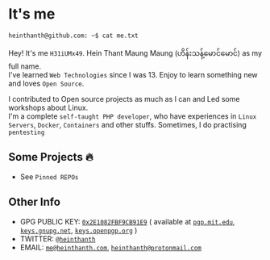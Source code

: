 # It's me

```
heinthanth@github.com: ~$ cat me.txt
```
Hey! It's me `H31iUMx49`. Hein Thant Maung Maung (ဟိန်းသန့်မောင်မောင်) as my full name.\
I've learned `Web Technologies` since I was 13. Enjoy to learn something new and loves `Open Source`.

I contributed to Open source projects as much as I can and Led some workshops about Linux.\
I'm a complete `self-taught PHP developer`, who have experiences in `Linux Servers`, `Docker`, `Containers` and other stuffs. Sometimes, I do practising `pentesting`

## Some Projects :fire:

* See `Pinned REPOs`

## Other Info

* GPG PUBLIC KEY: [`0x2E1082FBF9CB91E9`](https://github.com/heinthanth/heinthanth/blob/master/assets/pub.asc) ( available at [`pgp.mit.edu`](http://pgp.mit.edu), [`keys.gnupg.net`](http://keys.gnupg.net), [`keys.openpgp.org`](http://keys.openpgp.org) )
* TWITTER: [`@heinthanth`](https://twitter.com/heinthanth)
* EMAIL: [`me@heinthanth.com`](mailto:me@heinthanth.com), [`heinthanth@protonmail.com`](mailto:heinthanth@protonmail.com)
